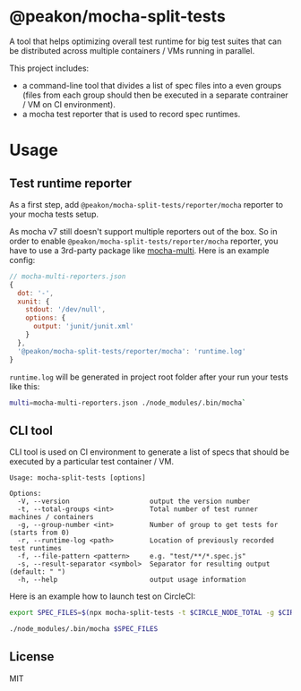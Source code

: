 # @peakon/mocha-split-tests

A tool that helps optimizing overall test runtime for big test suites that can be distributed across multiple containers / VMs running in parallel.

This project includes:
- a command-line tool that divides a list of spec files into a even groups (files from each group should then be executed in a separate contrainer / VM on CI environment).
- a mocha test reporter that is used to record spec runtimes.


# Usage

## Test runtime reporter

As a first step, add `@peakon/mocha-split-tests/reporter/mocha` reporter to your mocha tests setup.

As mocha v7 still doesn't support multiple reporters out of the box. So in order to enable `@peakon/mocha-split-tests/reporter/mocha` reporter, you have to use a 3rd-party package like [mocha-multi](https://github.com/peakon/mocha-multi). Here is an example config:

  ```js
  // mocha-multi-reporters.json
  {
    dot: '-',
    xunit: {
      stdout: '/dev/null',
      options: {
        output: 'junit/junit.xml'
      }
    },
    '@peakon/mocha-split-tests/reporter/mocha': 'runtime.log'
  }
  ```

`runtime.log` will be generated in project root folder after your run your tests like this:

```bash
multi=mocha-multi-reporters.json ./node_modules/.bin/mocha`
```

## CLI tool

CLI tool is used on CI environment to generate a list of specs that should be executed by a particular test container / VM.


```
Usage: mocha-split-tests [options]

Options:
  -V, --version                    output the version number
  -t, --total-groups <int>         Total number of test runner machines / containers
  -g, --group-number <int>         Number of group to get tests for (starts from 0)
  -r, --runtime-log <path>         Location of previously recorded test runtimes
  -f, --file-pattern <pattern>     e.g. "test/**/*.spec.js"
  -s, --result-separator <symbol>  Separator for resulting output (default: " ")
  -h, --help                       output usage information
```

Here is an example how to launch test on CircleCI:

```bash
export SPEC_FILES=$(npx mocha-split-tests -t $CIRCLE_NODE_TOTAL -g $CIRCLE_NODE_INDEX -r ./runtime.log -f 'test/**/*.spec.js')

./node_modules/.bin/mocha $SPEC_FILES
```


## License

MIT